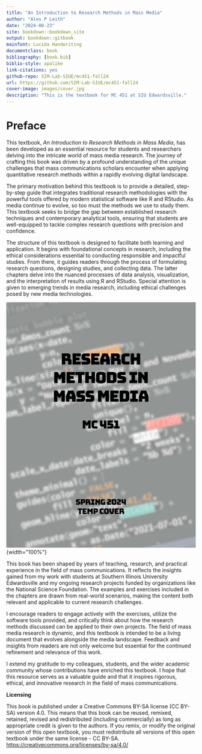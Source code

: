 ```yaml
---
title: "An Introduction to Research Methods in Mass Media"
author: "Alex P Leith"
date: "2024-08-23"
site: bookdown::bookdown_site
output: bookdown::gitbook
mainfont: Lucida Handwriting
documentclass: book
bibliography: [book.bib]
biblio-style: apalike
link-citations: yes
github-repo: SIM-Lab-SIUE/mc451-fall24
url: https://github.com/SIM-Lab-SIUE/mc451-fall24
cover-image: images/cover.jpg
description: "This is the textbook for MC 451 at SIU Edwardsville."
---
```


# Preface

This textbook, *An Introduction to Research Methods in Mass Media*, has been developed as an essential resource for students and researchers delving into the intricate world of mass media research. The journey of crafting this book was driven by a profound understanding of the unique challenges that mass communications scholars encounter when applying quantitative research methods within a rapidly evolving digital landscape.

The primary motivation behind this textbook is to provide a detailed, step-by-step guide that integrates traditional research methodologies with the powerful tools offered by modern statistical software like R and RStudio. As media continue to evolve, so too must the methods we use to study them. This textbook seeks to bridge the gap between established research techniques and contemporary analytical tools, ensuring that students are well-equipped to tackle complex research questions with precision and confidence.

The structure of this textbook is designed to facilitate both learning and application. It begins with foundational concepts in research, including the ethical considerations essential to conducting responsible and impactful studies. From there, it guides readers through the process of formulating research questions, designing studies, and collecting data. The latter chapters delve into the nuanced processes of data analysis, visualization, and the interpretation of results using R and RStudio. Special attention is given to emerging trends in media research, including ethical challenges posed by new media technologies.

![Temporary Cover](images/cover.jpg){width="100%"}

This book has been shaped by years of teaching, research, and practical experience in the field of mass communications. It reflects the insights gained from my work with students at Southern Illinois University Edwardsville and my ongoing research projects funded by organizations like the National Science Foundation. The examples and exercises included in the chapters are drawn from real-world scenarios, making the content both relevant and applicable to current research challenges.

I encourage readers to engage actively with the exercises, utilize the software tools provided, and critically think about how the research methods discussed can be applied to their own projects. The field of mass media research is dynamic, and this textbook is intended to be a living document that evolves alongside the media landscape. Feedback and insights from readers are not only welcome but essential for the continued refinement and relevance of this work.

I extend my gratitude to my colleagues, students, and the wider academic community whose contributions have enriched this textbook. I hope that this resource serves as a valuable guide and that it inspires rigorous, ethical, and innovative research in the field of mass communications.

**Licensing**

This book is published under a Creative Commons BY-SA license (CC BY-SA) version 4.0. This means that this book can be reused, remixed, retained, revised and redistributed (including commercially) as long as appropriate credit is given to the authors. If you remix, or modify the original version of this open textbook, you must redistribute all versions of this open textbook under the same license - CC BY-SA. <https://creativecommons.org/licenses/by-sa/4.0/>
